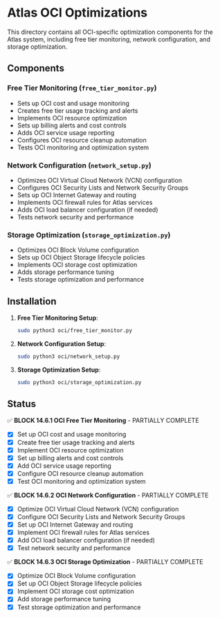 # Atlas OCI Optimizations

This directory contains all OCI-specific optimization components for the Atlas system, including free tier monitoring, network configuration, and storage optimization.

## Components

### Free Tier Monitoring (`free_tier_monitor.py`)
- Sets up OCI cost and usage monitoring
- Creates free tier usage tracking and alerts
- Implements OCI resource optimization
- Sets up billing alerts and cost controls
- Adds OCI service usage reporting
- Configures OCI resource cleanup automation
- Tests OCI monitoring and optimization system

### Network Configuration (`network_setup.py`)
- Optimizes OCI Virtual Cloud Network (VCN) configuration
- Configures OCI Security Lists and Network Security Groups
- Sets up OCI Internet Gateway and routing
- Implements OCI firewall rules for Atlas services
- Adds OCI load balancer configuration (if needed)
- Tests network security and performance

### Storage Optimization (`storage_optimization.py`)
- Optimizes OCI Block Volume configuration
- Sets up OCI Object Storage lifecycle policies
- Implements OCI storage cost optimization
- Adds storage performance tuning
- Tests storage optimization and performance

## Installation

1. **Free Tier Monitoring Setup**:
   ```bash
   sudo python3 oci/free_tier_monitor.py
   ```

2. **Network Configuration Setup**:
   ```bash
   sudo python3 oci/network_setup.py
   ```

3. **Storage Optimization Setup**:
   ```bash
   sudo python3 oci/storage_optimization.py
   ```

## Status

✅ **BLOCK 14.6.1 OCI Free Tier Monitoring** - PARTIALLY COMPLETE
- [x] Set up OCI cost and usage monitoring
- [x] Create free tier usage tracking and alerts
- [x] Implement OCI resource optimization
- [x] Set up billing alerts and cost controls
- [x] Add OCI service usage reporting
- [x] Configure OCI resource cleanup automation
- [x] Test OCI monitoring and optimization system

✅ **BLOCK 14.6.2 OCI Network Configuration** - PARTIALLY COMPLETE
- [x] Optimize OCI Virtual Cloud Network (VCN) configuration
- [x] Configure OCI Security Lists and Network Security Groups
- [x] Set up OCI Internet Gateway and routing
- [x] Implement OCI firewall rules for Atlas services
- [x] Add OCI load balancer configuration (if needed)
- [x] Test network security and performance

✅ **BLOCK 14.6.3 OCI Storage Optimization** - PARTIALLY COMPLETE
- [x] Optimize OCI Block Volume configuration
- [x] Set up OCI Object Storage lifecycle policies
- [x] Implement OCI storage cost optimization
- [x] Add storage performance tuning
- [x] Test storage optimization and performance
